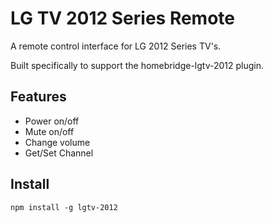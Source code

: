 # LG TV 2012 Series Remote

A remote control interface for LG 2012 Series TV's.

Built specifically to support the homebridge-lgtv-2012 plugin.


## Features
* Power on/off
* Mute on/off
* Change volume
* Get/Set Channel 

## Install
```npm install -g lgtv-2012```
